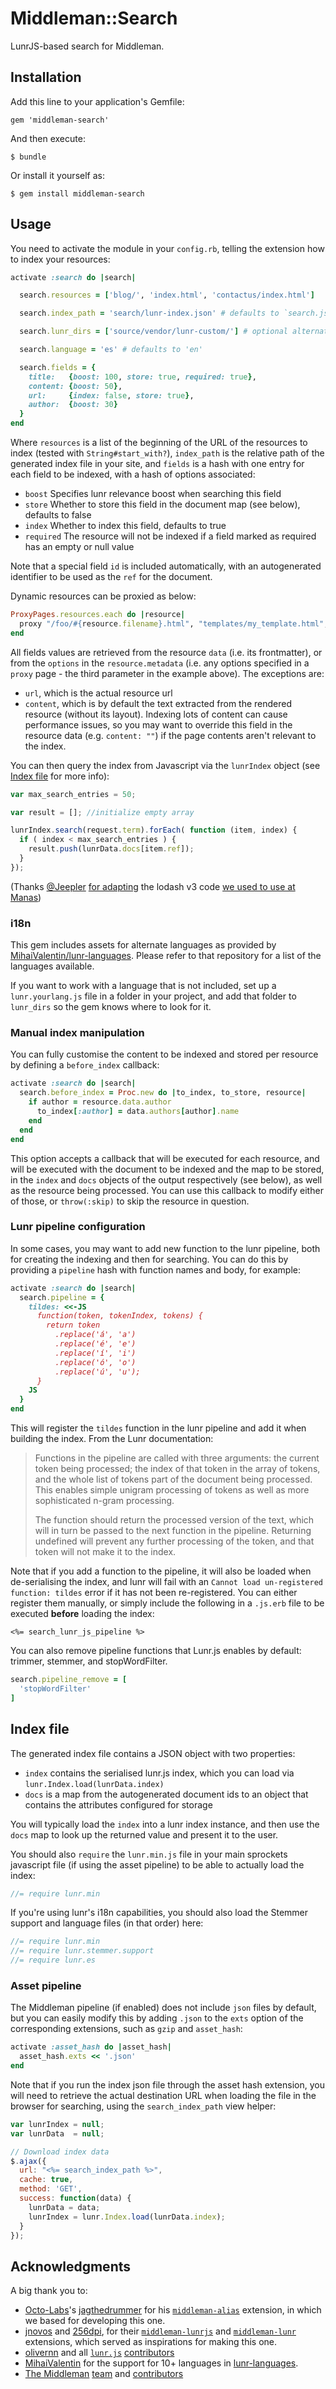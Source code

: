 # Middleman::Search

LunrJS-based search for Middleman.

## Installation

Add this line to your application's Gemfile:

    gem 'middleman-search'

And then execute:

    $ bundle

Or install it yourself as:

    $ gem install middleman-search

## Usage

You need to activate the module in your `config.rb`, telling the extension how to index your resources:

```ruby
activate :search do |search|

  search.resources = ['blog/', 'index.html', 'contactus/index.html']

  search.index_path = 'search/lunr-index.json' # defaults to `search.json`

  search.lunr_dirs = ['source/vendor/lunr-custom/'] # optional alternate paths where to look for lunr js files

  search.language = 'es' # defaults to 'en'

  search.fields = {
    title:   {boost: 100, store: true, required: true},
    content: {boost: 50},
    url:     {index: false, store: true},
    author:  {boost: 30}
  }
end
```

Where `resources` is a list of the beginning of the URL of the resources to index (tested with `String#start_with?`), `index_path` is the relative path of the generated index file in your site, and `fields` is a hash with one entry for each field to be indexed, with a hash of options associated:

- `boost` Specifies lunr relevance boost when searching this field
- `store` Whether to store this field in the document map (see below), defaults to false
- `index` Whether to index this field, defaults to true
- `required` The resource will not be indexed if a field marked as required has an empty or null value

Note that a special field `id` is included automatically, with an autogenerated identifier to be used as the `ref` for the document.

Dynamic resources can be proxied as below:

```ruby
ProxyPages.resources.each do |resource|
  proxy "/foo/#{resource.filename}.html", "templates/my_template.html", { title: resource.title }
end
```

All fields values are retrieved from the resource `data` (i.e. its frontmatter), or from the `options` in the `resource.metadata` (i.e. any options specified in a `proxy` page - the third parameter in the example above). The exceptions are:

- `url`, which is the actual resource url
- `content`, which is by default the text extracted from the rendered resource (without its layout).
  Indexing lots of content can cause performance issues, so you may want to override this field in the resource data (e.g. `content: ""`) if the page contents aren't relevant to the index.

You can then query the index from Javascript via the `lunrIndex` object (see [Index file](#index-file) for more info):

```javascript
var max_search_entries = 50;

var result = []; //initialize empty array

lunrIndex.search(request.term).forEach( function (item, index) {
  if ( index < max_search_entries ) {
    result.push(lunrData.docs[item.ref]);
  }
});
```

(Thanks [@Jeepler](https://github.com/Jeepler) [for adapting](https://github.com/manastech/middleman-search/issues/11#issuecomment-220262546) the lodash v3 code [we used to use at Manas](https://manas.tech/blog/2015/10/22/middleman-search-client-side-search-in-your-middleman-site.html))

### i18n

This gem includes assets for alternate languages as provided by [MihaiValentin/lunr-languages](https://github.com/MihaiValentin/lunr-languages). Please refer to that repository for a list of the languages available.

If you want to work with a language that is not included, set up a `lunr.yourlang.js` file in a folder in your project, and add that folder to `lunr_dirs` so the gem knows where to look for it.

### Manual index manipulation

You can fully customise the content to be indexed and stored per resource by defining a `before_index` callback:

```ruby
activate :search do |search|
  search.before_index = Proc.new do |to_index, to_store, resource|
    if author = resource.data.author
      to_index[:author] = data.authors[author].name
    end
  end
end
```

This option accepts a callback that will be executed for each resource, and will be executed with the document to be indexed and the map to be stored, in the `index` and `docs` objects of the output respectively (see below), as well as the resource being processed. You can use this callback to modify either of those, or `throw(:skip)` to skip the resource in question.

### Lunr pipeline configuration

In some cases, you may want to add new function to the lunr pipeline, both for creating the indexing and then for searching. You can do this by providing a `pipeline` hash with function names and body, for example:

```ruby
activate :search do |search|
  search.pipeline = {
    tildes: <<-JS
      function(token, tokenIndex, tokens) {
        return token
          .replace('á', 'a')
          .replace('é', 'e')
          .replace('í', 'i')
          .replace('ó', 'o')
          .replace('ú', 'u');
      }
    JS
  }
end
```

This will register the `tildes` function in the lunr pipeline and add it when building the index. From the Lunr documentation:

> Functions in the pipeline are called with three arguments: the current token being processed; the index of that token in the array of tokens, and the whole list of tokens part of the document being processed. This enables simple unigram processing of tokens as well as more sophisticated n-gram processing.
>
> The function should return the processed version of the text, which will in turn be passed to the next function in the pipeline. Returning undefined will prevent any further processing of the token, and that token will not make it to the index.

Note that if you add a function to the pipeline, it will also be loaded when de-serialising the index, and lunr will fail with an `Cannot load un-registered function: tildes` error if it has not been re-registered. You can either register them manually, or simply include the following in a `.js.erb` file to be executed __before__ loading the index:
```erb
<%= search_lunr_js_pipeline %>
```

You can also remove pipeline functions that Lunr.js enables by default: trimmer, stemmer, and stopWordFilter.

```ruby
search.pipeline_remove = [
  'stopWordFilter'
]
```

## Index file

The generated index file contains a JSON object with two properties:
- `index` contains the serialised lunr.js index, which you can load via `lunr.Index.load(lunrData.index)`
- `docs` is a map from the autogenerated document ids to an object that contains the attributes configured for storage

You will typically load the `index` into a lunr index instance, and then use the `docs` map to look up the returned value and present it to the user.

You should also `require` the `lunr.min.js` file in your main sprockets javascript file (if using the asset pipeline) to be able to actually load the index:

```javascript
//= require lunr.min
```

If you're using lunr's i18n capabilities, you should also load the Stemmer support and language files (in that order) here:

```javascript
//= require lunr.min
//= require lunr.stemmer.support
//= require lunr.es
```

### Asset pipeline

The Middleman pipeline (if enabled) does not include `json` files by default, but you can easily modify this by adding `.json` to the `exts` option of the corresponding extensions, such as `gzip` and `asset_hash`:

```ruby
activate :asset_hash do |asset_hash|
  asset_hash.exts << '.json'
end
```

Note that if you run the index json file through the asset hash extension, you will need to retrieve the actual destination URL when loading the file in the browser for searching, using the `search_index_path` view helper:

```javascript
var lunrIndex = null;
var lunrData  = null;

// Download index data
$.ajax({
  url: "<%= search_index_path %>",
  cache: true,
  method: 'GET',
  success: function(data) {
    lunrData = data;
    lunrIndex = lunr.Index.load(lunrData.index);
  }
});
```

## Acknowledgments

A big thank you to:
- [Octo-Labs](https://github.com/Octo-Labs)'s [jagthedrummer](https://github.com/jagthedrummer) for his [`middleman-alias`](https://github.com/Octo-Labs/middleman-alias) extension, in which we based for developing this one.
- [jnovos](https://github.com/jnovos) and [256dpi](https://github.com/256dpi), for their [`middleman-lunrjs`](https://github.com/jnovos/middleman-lunrjs) and [`middleman-lunr`](https://github.com/256dpi/middleman-lunr) extensions, which served as inspirations for making this one.
- [olivernn](https://github.com/olivernn) and all [`lunr.js`](http://lunrjs.com/) [contributors](https://github.com/olivernn/lunr.js/graphs/contributors)
- [MihaiValentin](https://github.com/MihaiValentin) for the support for 10+ languages in [lunr-languages](https://github.com/MihaiValentin/lunr-languages).
- [The Middleman](https://middlemanapp.com/) [team](https://github.com/orgs/middleman/people) and [contributors](https://github.com/middleman/middleman/graphs/contributors)
